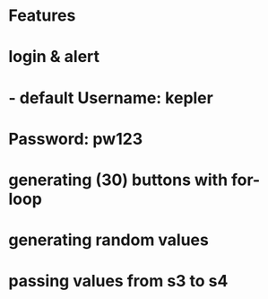 

# Features
# login & alert
#   - default Username: kepler
#             Password: pw123
# generating (30) buttons with for-loop
# generating random values 
# passing values from s3 to s4
